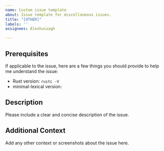 ```yaml
---
name: Custom issue template
about: Issue template for miscellaneous issues.
title: "[OTHER]"
labels: ''
assignees: Alexhuszagh

---
```


## Prerequisites

If applicable to the issue, here are a few things you should provide to help me understand the issue:

- Rust version: `rustc -V`
- minimal-lexical version:

## Description
Please include a clear and concise description of the issue.

## Additional Context
Add any other context or screenshots about the issue here.
